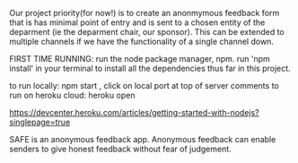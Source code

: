 
Our project priority(for now!) is to create an anonmymous feedback form that is has minimal point of entry and is sent to a chosen entity of the deparment (ie the deparment chair, our sponsor). This can be extended to multiple channels if we have the functionality of a single channel down. 

FIRST TIME RUNNING:
run the node package manager, npm. run 'npm install' in your terminal to install all the dependencies thus far in this project. 

to run locally: npm start , click on local port at top of server comments
to run on heroku cloud: heroku open 

https://devcenter.heroku.com/articles/getting-started-with-nodejs?singlepage=true

SAFE is an anonymous feedback app.
Anonymous feedback can enable senders to give honest feedback without fear of judgement.

